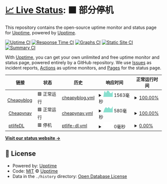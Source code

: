 # [📈 Live Status](https://demo.upptime.js.org): <!--live status--> **🟧 部分停机**

This repository contains the open-source uptime monitor and status page for [Upptime](https://upptime.js.org), powered by [Upptime](https://github.com/upptime/upptime).

[![Uptime CI](https://github.com/edmondsket/upptime/workflows/Uptime%20CI/badge.svg)](https://github.com/edmondsket/upptime/actions?query=workflow%3A%22Uptime+CI%22)
[![Response Time CI](https://github.com/edmondsket/upptime/workflows/Response%20Time%20CI/badge.svg)](https://github.com/edmondsket/upptime/actions?query=workflow%3A%22Response+Time+CI%22)
[![Graphs CI](https://github.com/edmondsket/upptime/workflows/Graphs%20CI/badge.svg)](https://github.com/edmondsket/upptime/actions?query=workflow%3A%22Graphs+CI%22)
[![Static Site CI](https://github.com/edmondsket/upptime/workflows/Static%20Site%20CI/badge.svg)](https://github.com/edmondsket/upptime/actions?query=workflow%3A%22Static+Site+CI%22)
[![Summary CI](https://github.com/edmondsket/upptime/workflows/Summary%20CI/badge.svg)](https://github.com/edmondsket/upptime/actions?query=workflow%3A%22Summary+CI%22)

With [Upptime](https://upptime.js.org), you can get your own unlimited and free uptime monitor and status page, powered entirely by a GitHub repository. We use [Issues](https://github.com/upptime/upptime/issues) as incident reports, [Actions](https://github.com/edmondsket/upptime/actions) as uptime monitors, and [Pages](https://demo.upptime.js.org) for the status page.

<!--start: status pages-->
<!-- This summary is generated by Upptime (https://github.com/upptime/upptime) -->
<!-- Do not edit this manually, your changes will be overwritten -->
<!-- prettier-ignore -->
| 链接 | 状态 | 历史 | 响应时间 | 正常运行时间 |
| --- | ------ | ------- | ------------- | ------ |
| <img alt="" src="https://icons.duckduckgo.com/ip3/cheapy.top.ico" height="13"> [Cheapyblog](https://cheapy.top) | 🟩 正常运行 | [cheapyblog.yml](https://github.com/edmondsket/upptime/commits/HEAD/history/cheapyblog.yml) | <details><summary><img alt="响应时间图像" src="./graphs/cheapyblog/response-time-week.png" height="20"> 1563毫秒</summary><br><a href="https://edmondsket.github.io/upptime/history/cheapyblog"><img alt="响应时间 1600" src="https://img.shields.io/endpoint?url=https%3A%2F%2Fraw.githubusercontent.com%2Fedmondsket%2Fupptime%2FHEAD%2Fapi%2Fcheapyblog%2Fresponse-time.json"></a><br><a href="https://edmondsket.github.io/upptime/history/cheapyblog"><img alt="24 小时响应时间 1670" src="https://img.shields.io/endpoint?url=https%3A%2F%2Fraw.githubusercontent.com%2Fedmondsket%2Fupptime%2FHEAD%2Fapi%2Fcheapyblog%2Fresponse-time-day.json"></a><br><a href="https://edmondsket.github.io/upptime/history/cheapyblog"><img alt="7 天正常运行时间 1563" src="https://img.shields.io/endpoint?url=https%3A%2F%2Fraw.githubusercontent.com%2Fedmondsket%2Fupptime%2FHEAD%2Fapi%2Fcheapyblog%2Fresponse-time-week.json"></a><br><a href="https://edmondsket.github.io/upptime/history/cheapyblog"><img alt="30天的正常运行时间 1545" src="https://img.shields.io/endpoint?url=https%3A%2F%2Fraw.githubusercontent.com%2Fedmondsket%2Fupptime%2FHEAD%2Fapi%2Fcheapyblog%2Fresponse-time-month.json"></a><br><a href="https://edmondsket.github.io/upptime/history/cheapyblog"><img alt="1年的正常运行时间 1649" src="https://img.shields.io/endpoint?url=https%3A%2F%2Fraw.githubusercontent.com%2Fedmondsket%2Fupptime%2FHEAD%2Fapi%2Fcheapyblog%2Fresponse-time-year.json"></a></details> | <details><summary><a href="https://edmondsket.github.io/upptime/history/cheapyblog">100.00%</a></summary><a href="https://edmondsket.github.io/upptime/history/cheapyblog"><img alt="正常运行时间 93.36%" src="https://img.shields.io/endpoint?url=https%3A%2F%2Fraw.githubusercontent.com%2Fedmondsket%2Fupptime%2FHEAD%2Fapi%2Fcheapyblog%2Fuptime.json"></a><br><a href="https://edmondsket.github.io/upptime/history/cheapyblog"><img alt="24 小时正常运行时间 100.00%" src="https://img.shields.io/endpoint?url=https%3A%2F%2Fraw.githubusercontent.com%2Fedmondsket%2Fupptime%2FHEAD%2Fapi%2Fcheapyblog%2Fuptime-day.json"></a><br><a href="https://edmondsket.github.io/upptime/history/cheapyblog"><img alt="7 天正常运行时间 100.00%" src="https://img.shields.io/endpoint?url=https%3A%2F%2Fraw.githubusercontent.com%2Fedmondsket%2Fupptime%2FHEAD%2Fapi%2Fcheapyblog%2Fuptime-week.json"></a><br><a href="https://edmondsket.github.io/upptime/history/cheapyblog"><img alt="30天的正常运行时间 100.00%" src="https://img.shields.io/endpoint?url=https%3A%2F%2Fraw.githubusercontent.com%2Fedmondsket%2Fupptime%2FHEAD%2Fapi%2Fcheapyblog%2Fuptime-month.json"></a><br><a href="https://edmondsket.github.io/upptime/history/cheapyblog"><img alt="1年的正常运行时间 90.04%" src="https://img.shields.io/endpoint?url=https%3A%2F%2Fraw.githubusercontent.com%2Fedmondsket%2Fupptime%2FHEAD%2Fapi%2Fcheapyblog%2Fuptime-year.json"></a></details>
| <img alt="" src="https://icons.duckduckgo.com/ip3/nav.cheapy.top.ico" height="13"> [Cheapynav](https://nav.cheapy.top) | 🟩 正常运行 | [cheapynav.yml](https://github.com/edmondsket/upptime/commits/HEAD/history/cheapynav.yml) | <details><summary><img alt="响应时间图像" src="./graphs/cheapynav/response-time-week.png" height="20"> 580毫秒</summary><br><a href="https://edmondsket.github.io/upptime/history/cheapynav"><img alt="响应时间 836" src="https://img.shields.io/endpoint?url=https%3A%2F%2Fraw.githubusercontent.com%2Fedmondsket%2Fupptime%2FHEAD%2Fapi%2Fcheapynav%2Fresponse-time.json"></a><br><a href="https://edmondsket.github.io/upptime/history/cheapynav"><img alt="24 小时响应时间 769" src="https://img.shields.io/endpoint?url=https%3A%2F%2Fraw.githubusercontent.com%2Fedmondsket%2Fupptime%2FHEAD%2Fapi%2Fcheapynav%2Fresponse-time-day.json"></a><br><a href="https://edmondsket.github.io/upptime/history/cheapynav"><img alt="7 天正常运行时间 580" src="https://img.shields.io/endpoint?url=https%3A%2F%2Fraw.githubusercontent.com%2Fedmondsket%2Fupptime%2FHEAD%2Fapi%2Fcheapynav%2Fresponse-time-week.json"></a><br><a href="https://edmondsket.github.io/upptime/history/cheapynav"><img alt="30天的正常运行时间 1088" src="https://img.shields.io/endpoint?url=https%3A%2F%2Fraw.githubusercontent.com%2Fedmondsket%2Fupptime%2FHEAD%2Fapi%2Fcheapynav%2Fresponse-time-month.json"></a><br><a href="https://edmondsket.github.io/upptime/history/cheapynav"><img alt="1年的正常运行时间 802" src="https://img.shields.io/endpoint?url=https%3A%2F%2Fraw.githubusercontent.com%2Fedmondsket%2Fupptime%2FHEAD%2Fapi%2Fcheapynav%2Fresponse-time-year.json"></a></details> | <details><summary><a href="https://edmondsket.github.io/upptime/history/cheapynav">100.00%</a></summary><a href="https://edmondsket.github.io/upptime/history/cheapynav"><img alt="正常运行时间 98.52%" src="https://img.shields.io/endpoint?url=https%3A%2F%2Fraw.githubusercontent.com%2Fedmondsket%2Fupptime%2FHEAD%2Fapi%2Fcheapynav%2Fuptime.json"></a><br><a href="https://edmondsket.github.io/upptime/history/cheapynav"><img alt="24 小时正常运行时间 100.00%" src="https://img.shields.io/endpoint?url=https%3A%2F%2Fraw.githubusercontent.com%2Fedmondsket%2Fupptime%2FHEAD%2Fapi%2Fcheapynav%2Fuptime-day.json"></a><br><a href="https://edmondsket.github.io/upptime/history/cheapynav"><img alt="7 天正常运行时间 100.00%" src="https://img.shields.io/endpoint?url=https%3A%2F%2Fraw.githubusercontent.com%2Fedmondsket%2Fupptime%2FHEAD%2Fapi%2Fcheapynav%2Fuptime-week.json"></a><br><a href="https://edmondsket.github.io/upptime/history/cheapynav"><img alt="30天的正常运行时间 100.00%" src="https://img.shields.io/endpoint?url=https%3A%2F%2Fraw.githubusercontent.com%2Fedmondsket%2Fupptime%2FHEAD%2Fapi%2Fcheapynav%2Fuptime-month.json"></a><br><a href="https://edmondsket.github.io/upptime/history/cheapynav"><img alt="1年的正常运行时间 98.64%" src="https://img.shields.io/endpoint?url=https%3A%2F%2Fraw.githubusercontent.com%2Fedmondsket%2Fupptime%2FHEAD%2Fapi%2Fcheapynav%2Fuptime-year.json"></a></details>
| <img alt="" src="https://icons.duckduckgo.com/ip3/dl.ptlife.eu.org.ico" height="13"> [ptlifeDL](https://dl.ptlife.eu.org) | 🟥 停机 | [ptlife-dl.yml](https://github.com/edmondsket/upptime/commits/HEAD/history/ptlife-dl.yml) | <details><summary><img alt="响应时间图像" src="./graphs/ptlife-dl/response-time-week.png" height="20"> 0毫秒</summary><br><a href="https://edmondsket.github.io/upptime/history/ptlife-dl"><img alt="响应时间 0" src="https://img.shields.io/endpoint?url=https%3A%2F%2Fraw.githubusercontent.com%2Fedmondsket%2Fupptime%2FHEAD%2Fapi%2Fptlife-dl%2Fresponse-time.json"></a><br><a href="https://edmondsket.github.io/upptime/history/ptlife-dl"><img alt="24 小时响应时间 0" src="https://img.shields.io/endpoint?url=https%3A%2F%2Fraw.githubusercontent.com%2Fedmondsket%2Fupptime%2FHEAD%2Fapi%2Fptlife-dl%2Fresponse-time-day.json"></a><br><a href="https://edmondsket.github.io/upptime/history/ptlife-dl"><img alt="7 天正常运行时间 0" src="https://img.shields.io/endpoint?url=https%3A%2F%2Fraw.githubusercontent.com%2Fedmondsket%2Fupptime%2FHEAD%2Fapi%2Fptlife-dl%2Fresponse-time-week.json"></a><br><a href="https://edmondsket.github.io/upptime/history/ptlife-dl"><img alt="30天的正常运行时间 0" src="https://img.shields.io/endpoint?url=https%3A%2F%2Fraw.githubusercontent.com%2Fedmondsket%2Fupptime%2FHEAD%2Fapi%2Fptlife-dl%2Fresponse-time-month.json"></a><br><a href="https://edmondsket.github.io/upptime/history/ptlife-dl"><img alt="1年的正常运行时间 0" src="https://img.shields.io/endpoint?url=https%3A%2F%2Fraw.githubusercontent.com%2Fedmondsket%2Fupptime%2FHEAD%2Fapi%2Fptlife-dl%2Fresponse-time-year.json"></a></details> | <details><summary><a href="https://edmondsket.github.io/upptime/history/ptlife-dl">0.00%</a></summary><a href="https://edmondsket.github.io/upptime/history/ptlife-dl"><img alt="正常运行时间 0.00%" src="https://img.shields.io/endpoint?url=https%3A%2F%2Fraw.githubusercontent.com%2Fedmondsket%2Fupptime%2FHEAD%2Fapi%2Fptlife-dl%2Fuptime.json"></a><br><a href="https://edmondsket.github.io/upptime/history/ptlife-dl"><img alt="24 小时正常运行时间 0.00%" src="https://img.shields.io/endpoint?url=https%3A%2F%2Fraw.githubusercontent.com%2Fedmondsket%2Fupptime%2FHEAD%2Fapi%2Fptlife-dl%2Fuptime-day.json"></a><br><a href="https://edmondsket.github.io/upptime/history/ptlife-dl"><img alt="7 天正常运行时间 0.00%" src="https://img.shields.io/endpoint?url=https%3A%2F%2Fraw.githubusercontent.com%2Fedmondsket%2Fupptime%2FHEAD%2Fapi%2Fptlife-dl%2Fuptime-week.json"></a><br><a href="https://edmondsket.github.io/upptime/history/ptlife-dl"><img alt="30天的正常运行时间 0.00%" src="https://img.shields.io/endpoint?url=https%3A%2F%2Fraw.githubusercontent.com%2Fedmondsket%2Fupptime%2FHEAD%2Fapi%2Fptlife-dl%2Fuptime-month.json"></a><br><a href="https://edmondsket.github.io/upptime/history/ptlife-dl"><img alt="1年的正常运行时间 0.00%" src="https://img.shields.io/endpoint?url=https%3A%2F%2Fraw.githubusercontent.com%2Fedmondsket%2Fupptime%2FHEAD%2Fapi%2Fptlife-dl%2Fuptime-year.json"></a></details>

<!--end: status pages-->

[**Visit our status website →**](https://demo.upptime.js.org)

## 📄 License

- Powered by: [Upptime](https://github.com/upptime/upptime)
- Code: [MIT](./LICENSE) © [Upptime](https://upptime.js.org)
- Data in the `./history` directory: [Open Database License](https://opendatacommons.org/licenses/odbl/1-0/)
